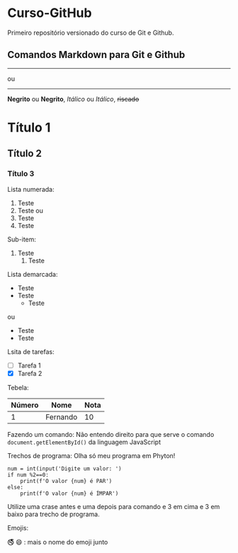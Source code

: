 # Curso-GitHub
 Primeiro repositório versionado do curso de Git e Github.

## Comandos Markdown para Git e Github
***
ou
___
**Negrito** ou __Negrito__, *Itálico* ou _Itálico_, ~~riscado~~
# Título 1
## Título 2
### Título 3
Lista numerada:
1. Teste
2. Teste
ou
1. Teste
1. Teste 

Sub-item:
1. Teste
   1. Teste

Lista demarcada:
* Teste
* Teste
   * Teste 

ou
- Teste
- Teste

Lsita de tarefas:
- [ ] Tarefa 1
- [x] Tarefa 2

Tebela:

Número|Nome|Nota
---|---|---|
1|Fernando|10

Fazendo um comando:
Não entendo direito para que serve o comando `document.getElementById()` da linguagem JavaScript

Trechos de programa:
Olha só meu programa em Phyton!

```
num = int(input('Digite um valor: ')
if num %2==0:
    print(f'O valor {num} é PAR')
else:
    print(f'O valor {num} é ÍMPAR')
```
Utilize uma crase antes e uma depois para comando e 3 em cima e 3 em baixo para trecho de programa.

Emojis:

🚭
😄
: mais o nome do emoji junto
